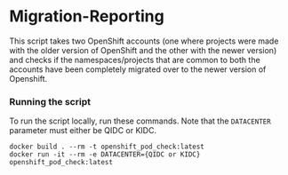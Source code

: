 # Migration-Reporting

This script takes two OpenShift accounts (one where projects were made with the older version of OpenShift and the other with the newer version) and checks if the
namespaces/projects that are common to both the accounts have been completely migrated over to the newer version of Openshift.

### Running the script
To run the script locally, run these commands. Note that the `DATACENTER` parameter must either be QIDC or KIDC.
```
docker build . --rm -t openshift_pod_check:latest
docker run -it --rm -e DATACENTER={QIDC or KIDC} openshift_pod_check:latest
```
